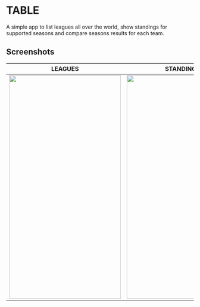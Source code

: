 # TABLE
A simple app to list leagues all over the world, show standings for supported seasons and compare seasons results for each team. 

## Screenshots

| LEAGUES | STANDINGS | TEAM DETAIL |
|----------|----------|----------|
<img src="https://github.com/mburakcakir/Table/assets/53263815/f8e42f0d-53d1-4509-8401-a9f1dd76da25" width="300" height="600">  |  <img src="https://github.com/mburakcakir/Table/assets/53263815/fdfa0068-b799-480f-80ba-1bcf0d8a4420" width="300" height="600"> |  <img src="https://github.com/mburakcakir/Table/assets/53263815/9f1024bc-c9f4-4357-a432-941bc2a36f04" width="300" height="600">
